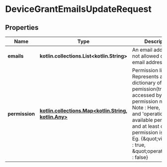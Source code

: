 
# DeviceGrantEmailsUpdateRequest

## Properties
Name | Type | Description | Notes
------------ | ------------- | ------------- | -------------
**emails** | **kotlin.collections.List&lt;kotlin.String&gt;** | An email address list, not allowed duplicate email addresses. | 
**permission** | [**kotlin.collections.Map&lt;kotlin.String, kotlin.Any&gt;**](kotlin.Any.md) | Permission list, Represents a dictionary of pemission(true/false) accessed by permission name.  Note : Here, &#39;view&#39; and &#39;operation&#39; are available permission and at least one permission is required Eg. {\&quot;view\&quot; : true, \&quot;operation\&quot; : false} | 



